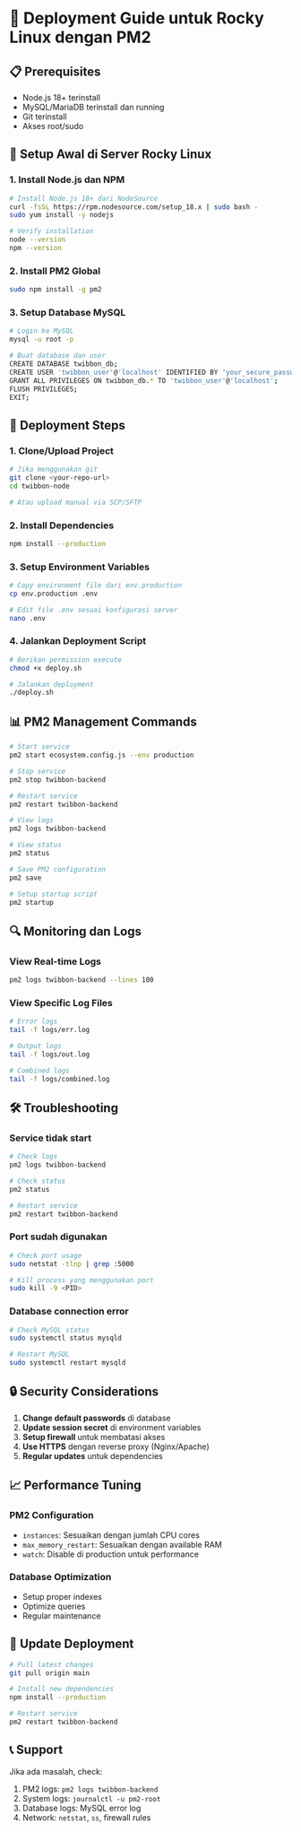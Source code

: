 # 🚀 Deployment Guide untuk Rocky Linux dengan PM2

## 📋 Prerequisites

- Node.js 18+ terinstall
- MySQL/MariaDB terinstall dan running
- Git terinstall
- Akses root/sudo

## 🔧 Setup Awal di Server Rocky Linux

### 1. Install Node.js dan NPM

```bash
# Install Node.js 18+ dari NodeSource
curl -fsSL https://rpm.nodesource.com/setup_18.x | sudo bash -
sudo yum install -y nodejs

# Verify installation
node --version
npm --version
```

### 2. Install PM2 Global

```bash
sudo npm install -g pm2
```

### 3. Setup Database MySQL

```bash
# Login ke MySQL
mysql -u root -p

# Buat database dan user
CREATE DATABASE twibbon_db;
CREATE USER 'twibbon_user'@'localhost' IDENTIFIED BY 'your_secure_password';
GRANT ALL PRIVILEGES ON twibbon_db.* TO 'twibbon_user'@'localhost';
FLUSH PRIVILEGES;
EXIT;
```

## 🚀 Deployment Steps

### 1. Clone/Upload Project

```bash
# Jika menggunakan git
git clone <your-repo-url>
cd twibbon-node

# Atau upload manual via SCP/SFTP
```

### 2. Install Dependencies

```bash
npm install --production
```

### 3. Setup Environment Variables

```bash
# Copy environment file dari env.production
cp env.production .env

# Edit file .env sesuai konfigurasi server
nano .env
```

### 4. Jalankan Deployment Script

```bash
# Berikan permission execute
chmod +x deploy.sh

# Jalankan deployment
./deploy.sh
```

## 📊 PM2 Management Commands

```bash
# Start service
pm2 start ecosystem.config.js --env production

# Stop service
pm2 stop twibbon-backend

# Restart service
pm2 restart twibbon-backend

# View logs
pm2 logs twibbon-backend

# View status
pm2 status

# Save PM2 configuration
pm2 save

# Setup startup script
pm2 startup
```

## 🔍 Monitoring dan Logs

### View Real-time Logs

```bash
pm2 logs twibbon-backend --lines 100
```

### View Specific Log Files

```bash
# Error logs
tail -f logs/err.log

# Output logs
tail -f logs/out.log

# Combined logs
tail -f logs/combined.log
```

## 🛠️ Troubleshooting

### Service tidak start

```bash
# Check logs
pm2 logs twibbon-backend

# Check status
pm2 status

# Restart service
pm2 restart twibbon-backend
```

### Port sudah digunakan

```bash
# Check port usage
sudo netstat -tlnp | grep :5000

# Kill process yang menggunakan port
sudo kill -9 <PID>
```

### Database connection error

```bash
# Check MySQL status
sudo systemctl status mysqld

# Restart MySQL
sudo systemctl restart mysqld
```

## 🔒 Security Considerations

1. **Change default passwords** di database
2. **Update session secret** di environment variables
3. **Setup firewall** untuk membatasi akses
4. **Use HTTPS** dengan reverse proxy (Nginx/Apache)
5. **Regular updates** untuk dependencies

## 📈 Performance Tuning

### PM2 Configuration

- `instances`: Sesuaikan dengan jumlah CPU cores
- `max_memory_restart`: Sesuaikan dengan available RAM
- `watch`: Disable di production untuk performance

### Database Optimization

- Setup proper indexes
- Optimize queries
- Regular maintenance

## 🔄 Update Deployment

```bash
# Pull latest changes
git pull origin main

# Install new dependencies
npm install --production

# Restart service
pm2 restart twibbon-backend
```

## 📞 Support

Jika ada masalah, check:

1. PM2 logs: `pm2 logs twibbon-backend`
2. System logs: `journalctl -u pm2-root`
3. Database logs: MySQL error log
4. Network: `netstat`, `ss`, firewall rules
